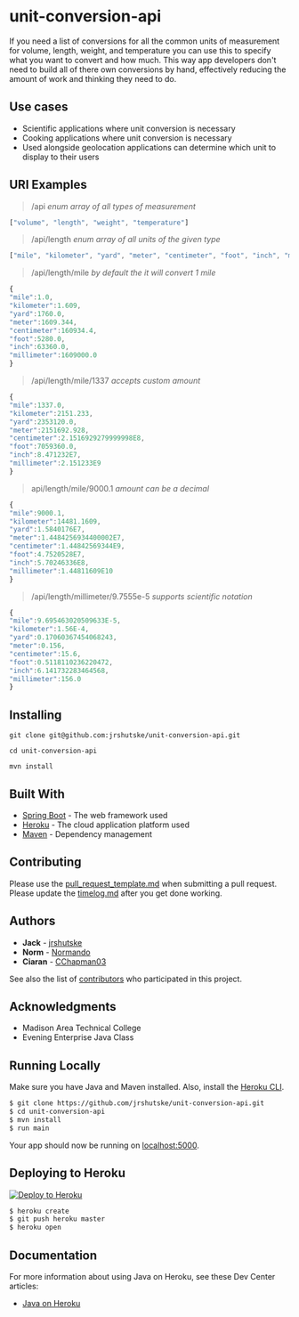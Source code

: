 # unit-conversion-api

If you need a list of conversions for all the common units of measurement for volume, length, weight, and temperature you can use this to specify what you want to convert and how much. This way app developers don't need to build all of there own conversions by hand, effectively reducing the amount of work and thinking they need to do.

## Use cases
 - Scientific applications where unit conversion is necessary
 - Cooking applications where unit conversion is necessary
 - Used alongside geolocation applications can determine which unit to display to their users

## URI Examples
> /api _enum array of all types of measurement_
```javascript
["volume", "length", "weight", "temperature"]
```

> /api/length _enum array of all units of the given type_
```javascript
["mile", "kilometer", "yard", "meter", "centimeter", "foot", "inch", "millimeter"]
```

> /api/length/mile  _by default the it will convert 1 mile_
```javascript
{
"mile":1.0,
"kilometer":1.609,
"yard":1760.0,
"meter":1609.344,
"centimeter":160934.4,
"foot":5280.0,
"inch":63360.0,
"millimeter":1609000.0
}
```

> /api/length/mile/1337  _accepts custom amount_
```javascript
{
"mile":1337.0,
"kilometer":2151.233,
"yard":2353120.0,
"meter":2151692.928,
"centimeter":2.1516929279999998E8,
"foot":7059360.0,
"inch":8.471232E7,
"millimeter":2.151233E9
}
```

> api/length/mile/9000.1  _amount can be a decimal_
```javascript
{
"mile":9000.1,
"kilometer":14481.1609,
"yard":1.5840176E7,
"meter":1.4484256934400002E7,
"centimeter":1.44842569344E9,
"foot":4.7520528E7,
"inch":5.70246336E8,
"millimeter":1.44811609E10
}
```

>/api/length/millimeter/9.7555e-5  _supports scientific notation_
```javascript
{
"mile":9.695463020509633E-5,
"kilometer":1.56E-4,
"yard":0.17060367454068243,
"meter":0.156,
"centimeter":15.6,
"foot":0.5118110236220472,
"inch":6.141732283464568,
"millimeter":156.0
}
```

## Installing

```
git clone git@github.com:jrshutske/unit-conversion-api.git
```
```
cd unit-conversion-api
```
```
mvn install
```

## Built With

* [Spring Boot](https://spring.io/projects/spring-boot) - The web framework used
* [Heroku](https://heroku.com/) - The cloud application platform used
* [Maven](https://maven.apache.org/) - Dependency management

## Contributing

Please use the [pull_request_template.md](/docs/pull_request_template.md) when submitting a pull request.   
Please update the [timelog.md](/docs/timelog.md) after you get done working.   


## Authors

* **Jack** - [jrshutske](https://github.com/jrshutske)
* **Norm** - [Normando](https://github.com/Normnondo)
* **Ciaran** - [CChapman03](https://github.com/CChapman03)

See also the list of [contributors](https://github.com/jrshutske/unit-conversion-api/graphs/contributors) who participated in this project.

## Acknowledgments

* Madison Area Technical College
* Evening Enterprise Java Class

## Running Locally

Make sure you have Java and Maven installed.  Also, install the [Heroku CLI](https://cli.heroku.com/).

```sh
$ git clone https://github.com/jrshutske/unit-conversion-api.git
$ cd unit-conversion-api
$ mvn install
$ run main
```

Your app should now be running on [localhost:5000](http://localhost:5000/).


## Deploying to Heroku

[![Deploy to Heroku](https://www.herokucdn.com/deploy/button.png)](https://heroku.com/deploy)

```sh
$ heroku create
$ git push heroku master
$ heroku open
```

## Documentation

For more information about using Java on Heroku, see these Dev Center articles:

- [Java on Heroku](https://devcenter.heroku.com/categories/java)
